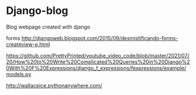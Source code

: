 # Django-blog
Blog webpage created with django


 
forms
http://djangoweb.blogspot.com/2015/09/desmistificando-forms-createview-e.html


https://github.com/PrettyPrinted/youtube_video_code/blob/master/2021/07/20/How%20to%20Write%20Complicated%20Queries%20in%20Django%20With%20F%20Expressions/django_f_expressions/fexpressions/example/models.py

http://wallaceice.pythonanywhere.com/